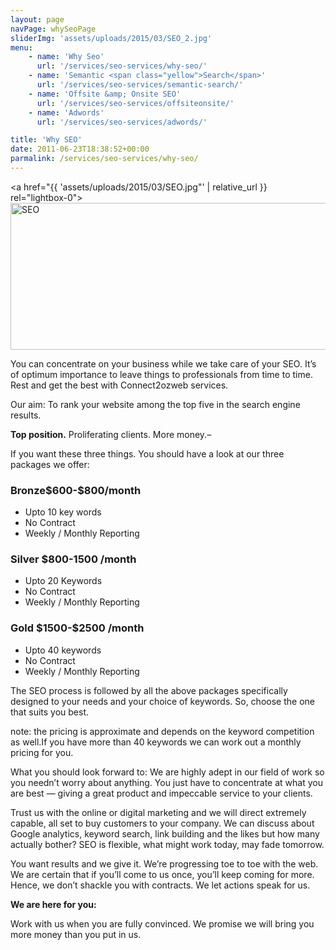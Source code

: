 ```yaml
---
layout: page
navPage: whySeoPage
sliderImg: 'assets/uploads/2015/03/SEO_2.jpg'
menu:
    - name: 'Why Seo'
      url: '/services/seo-services/why-seo/'
    - name: 'Semantic <span class="yellow">Search</span>'
      url: '/services/seo-services/semantic-search/'
    - name: 'Offsite &amp; Onsite SEO'
      url: '/services/seo-services/offsiteonsite/'
    - name: 'Adwords'
      url: '/services/seo-services/adwords/'

title: 'Why SEO'
date: 2011-06-23T18:38:52+00:00
parmalink: /services/seo-services/why-seo/
---
```



<a href="{{ 'assets/uploads/2015/03/SEO.jpg"' | relative_url }} rel="lightbox-0"><img class="alignnone size-full wp-image-641" src="{{ 'assets/uploads/2015/03/SEO.jpg' | relative_url }}" alt="SEO" srcset="{{ 'assets/uploads/2015/03/SEO.jpg' | relative_url }} 585w, {{ 'assets/uploads/2015/03/SEO-300x121.jpg' | relative_url }} 300w" sizes="(max-width: 585px) 100vw, 585px" width="585" height="235"></a>

<p>You can concentrate on your business while we take care of your SEO. It’s of optimum importance to leave things to professionals from time to time. Rest and get the best with Connect2ozweb services.</p>

<p>Our aim: To rank your website among the top five in the search engine results.</p>

<p><strong>Top position.</strong> Proliferating clients. More money.–</p>

<p>If you want these three things. You should have a look at our three packages we offer:</p>
<div id="pricing-table" class="clear">
<div class="plan">
<h3>Bronze$600-$800/month</h3>
<ul>
	<li>Upto 10 key words</li>
	<li>No Contract</li>
	<li>Weekly / Monthly Reporting</li>
</ul>
</div>
<div id="most-popular" class="plan">
<h3>Silver
$800-1500
/month</h3>
<ul>
	<li>Upto 20 Keywords</li>
	<li>No Contract</li>
	<li>Weekly / Monthly Reporting</li>
</ul>
</div>
<div class="plan">
<h3>Gold
$1500-$2500
/month</h3>
<ul>
	<li>Upto 40 keywords</li>
	<li>No Contract</li>
	<li>Weekly / Monthly Reporting</li>
</ul>
</div>
</div>
<p>The SEO process is followed by all the above packages specifically designed to your needs and your choice of keywords. So, choose the one that suits you best.</p>

<p>note: the pricing is approximate and depends on the keyword competition as well.If you have more than 40 keywords we can work out a monthly pricing for you.</p>

<p>What you should look forward to:
We are highly adept in our field of work so you needn’t worry about anything.
You just have to concentrate at what you are best — giving a great product and impeccable service to your clients.</p>

<p>Trust us with the online or digital marketing and we will direct extremely capable, all set to buy customers to your company. We can discuss about Google analytics, keyword search, link building and the likes but how many actually bother? SEO is flexible, what might work today, may fade tomorrow.</p>
<p>You want results and we give it. We’re progressing toe to toe with the web. We are certain that if you’ll come to us once, you’ll keep coming for more. Hence, we
don’t shackle you with contracts. We let actions speak for us.</p>

<p><strong>We are here for you: </strong></p>

<p>Work with us when you are fully convinced. We promise we will bring you more money than you put in us.</p>											</div>